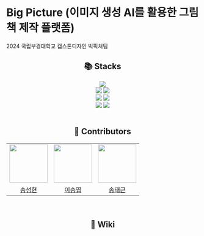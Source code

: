 # Big Picture (이미지 생성 AI를 활용한 그림책 제작 플랫폼)
2024 국립부경대학교 캡스톤디자인 빅픽처팀

<div align=center><h2>📚 Stacks</h2></div>

<div align=center> 
  <img src="https://img.shields.io/badge/React-61DAFB?style=for-the-badge&logo=react&logoColor=black"> 
  <br>
  
  <img src="https://img.shields.io/badge/Spring-6DB33F?style=for-the-badge&logo=spring&logoColor=white">
  <img src="https://img.shields.io/badge/visual studio code-007ACC?style=for-the-badge&logo=visualstudiocode&logoColor=white">
  <br>
  
  <img src="https://img.shields.io/badge/notion-000000?style=for-the-badge&logo=notion&logoColor=white">
  <img src="https://img.shields.io/badge/discord-5865f2?style=for-the-badge&logo=discord&logoColor=white">
  <br>
  
  <img src="https://img.shields.io/badge/github-181717?style=for-the-badge&logo=github&logoColor=white">
  <img src="https://img.shields.io/badge/git-F05032?style=for-the-badge&logo=git&logoColor=white">
  <br>
</div>

<br>

<div align=center><h2>🐥 Contributors</h2></div>

<div align=center>
<table>
  <tr>
    <td align="center"><a href="https://github.com/SHSong99"><img src="https://avatars.githubusercontent.com/u/161740297?v=4" width="100px;" alt=""/>
    <td align="center"><a href="https://github.com/DooDooLee"><img src="https://avatars.githubusercontent.com/u/126196812?v=4" width="100px;" alt=""/>
    <td align="center"><a href="https://github.com/regrevvv"><img src="https://avatars.githubusercontent.com/u/95934846?v=4" width="100px;" alt=""/>
  </tr>
    <tr>
    <td align="center"><a href="https://github.com/SHSong99" title="Code">송성현</a></td>
    <td align="center"><a href="https://github.com/DooDooLee" title="Code">이승엽</a></td>
    <td align="center"><a href="https://github.com/regrevvv" title="Code">송태근</a></td>
   
  </tr>
</table>
</div>

<br>

<div align=center><h2>📑 Wiki</h2></div>
